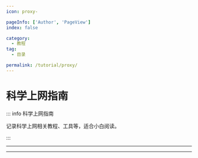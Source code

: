 ```yaml
---
icon: proxy-

pageInfo: ['Author', 'PageView']
index: false

category:
  - 教程
tag:
  - 目录

permalink: /tutorial/proxy/
---
```



# 科学上网指南

::: info 科学上网指南

记录科学上网相关教程、工具等，适合小白阅读。

:::

---

<Catalog base='/tutorial/proxy/' />

---
